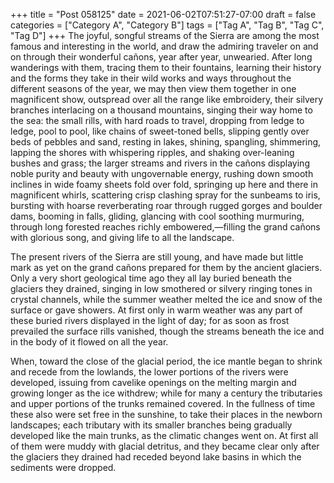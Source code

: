 +++
title = "Post 058125"
date = 2021-06-02T07:51:27-07:00
draft = false
categories = ["Category A", "Category B"]
tags = ["Tag A", "Tag B", "Tag C", "Tag D"]
+++
The joyful, songful streams of the Sierra are among the most famous and interesting in the world, and draw the admiring traveler on and on through their wonderful cañons, year after year, unwearied. After long wanderings with them, tracing them to their fountains, learning their history and the forms they take in their wild works and ways throughout the different seasons of the year, we may then view them together in one magnificent show, outspread over all the range like embroidery, their silvery branches interlacing on a thousand mountains, singing their way home to the sea: the small rills, with hard roads to travel, dropping from ledge to ledge, pool to pool, like chains of sweet-toned bells, slipping gently over beds of pebbles and sand, resting in lakes, shining, spangling, shimmering, lapping the shores with whispering ripples, and shaking over-leaning bushes and grass; the larger streams and rivers in the cañons displaying noble purity and beauty with ungovernable energy, rushing down smooth inclines in wide foamy sheets fold over fold, springing up here and there in magnificent whirls, scattering crisp clashing spray for the sunbeams to iris, bursting with hoarse reverberating roar through rugged gorges and boulder dams, booming in falls, gliding, glancing with cool soothing murmuring, through long forested reaches richly embowered,—filling the grand cañons with glorious song, and giving life to all the landscape.

The present rivers of the Sierra are still young, and have made but little mark as yet on the grand cañons prepared for them by the ancient glaciers. Only a very short geological time ago they all lay buried beneath the glaciers they drained, singing in low smothered or silvery ringing tones in crystal channels, while the summer weather melted the ice and snow of the surface or gave showers. At first only in warm weather was any part of these buried rivers displayed in the light of day; for as soon as frost prevailed the surface rills vanished, though the streams beneath the ice and in the body of it flowed on all the year.

When, toward the close of the glacial period, the ice mantle began to shrink and recede from the lowlands, the lower portions of the rivers were developed, issuing from cavelike openings on the melting margin and growing longer as the ice withdrew; while for many a century the tributaries and upper portions of the trunks remained covered. In the fullness of time these also were set free in the sunshine, to take their places in the newborn landscapes; each tributary with its smaller branches being gradually developed like the main trunks, as the climatic changes went on. At first all of them were muddy with glacial detritus, and they became clear only after the glaciers they drained had receded beyond lake basins in which the sediments were dropped.

